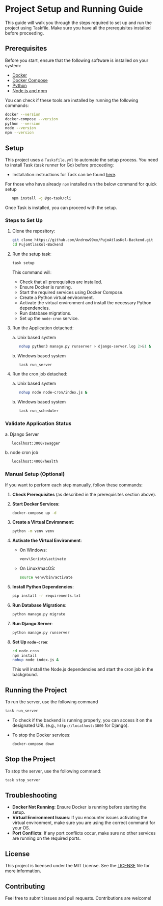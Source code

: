 # Project Setup and Running Guide

This guide will walk you through the steps required to set up and run the project using Taskfile. Make sure you have all the prerequisites installed before proceeding.

## Prerequisites

Before you start, ensure that the following software is installed on your system:

- [Docker](https://docs.docker.com/get-docker/)
- [Docker Compose](https://docs.docker.com/compose/install/)
- [Python](https://www.python.org/downloads/)
- [Node.js and npm](https://nodejs.org/)

You can check if these tools are installed by running the following commands:

```sh
docker --version
docker-compose --version
python --version
node --version
npm --version
```

## Setup

This project uses a `Tasksfile.yml` to automate the setup process. You need to install Task (task runner for Go) before proceeding:

- Installation instructions for Task can be found [here](https://taskfile.dev/installation/).

For those who have already `npm` installed run the below command for quick setup

```sh
   npm install -g @go-task/cli
```

Once Task is installed, you can proceed with the setup.

### Steps to Set Up

1. Clone the repository:

   ```sh
   git clone https://github.com/Andrew99xx/PujoAtlasKol-Backend.git
   cd PujoAtlasKol-Backend
   ```

2. Run the setup task:

   ```sh
   task setup
   ```

   This command will:

   - Check that all prerequisites are installed.
   - Ensure Docker is running.
   - Start the required services using Docker Compose.
   - Create a Python virtual environment.
   - Activate the virtual environment and install the necessary Python dependencies.
   - Run database migrations.
   - Set up the `node-cron` service.

3. Run the Application detached:

   a. Unix based system

      ```sh
         nohup python3 manage.py runserver > django-server.log 2>&1 &
      ```
   b. Windows based system
      ```sh
         task run_server
      ```
4. Run the cron job detached:

    a. Unix based system

      ```sh
         nohup node node-cron/index.js &
      ```
   b. Windows based system
      ```sh
         task run_scheduler
      ```
### Validate Application Status

   a. Django Server 
   ```sh
      localhost:3000/swagger
   ```
   b. node cron job
   ```sh
      localhost:4000/health
   ```
### Manual Setup (Optional)

If you want to perform each step manually, follow these commands:

1. **Check Prerequisites** (as described in the prerequisites section above).

2. **Start Docker Services**:

   ```sh
   docker-compose up -d
   ```

3. **Create a Virtual Environment**:

   ```sh
   python -m venv venv
   ```

4. **Activate the Virtual Environment**:

   - On Windows:

     ```sh
     venv\Scripts\activate
     ```

   - On Linux/macOS:

     ```sh
     source venv/bin/activate
     ```

5. **Install Python Dependencies**:

   ```sh
   pip install -r requirements.txt
   ```

6. **Run Database Migrations**:

   ```sh
   python manage.py migrate
   ```

7. **Run Django Server**:

   ```sh
   python manage.py runserver
   ```

8. **Set Up `node-cron`**:

   ```sh
   cd node-cron
   npm install
   nohup node index.js &
   ```

   This will install the Node.js dependencies and start the cron job in the background.

## Running the Project

To run the server, use the following command

```sh
task run_server
```

- To check if the backend is running properly, you can access it on the designated URL (e.g., `http://localhost:3000` for Django).
- To stop the Docker services:

  ```sh
  docker-compose down
  ```

## Stop the Project

To stop the server, use the following command:

```sh
task stop_server
```

## Troubleshooting

- **Docker Not Running**: Ensure Docker is running before starting the setup.
- **Virtual Environment Issues**: If you encounter issues activating the virtual environment, make sure you are using the correct command for your OS.
- **Port Conflicts**: If any port conflicts occur, make sure no other services are running on the required ports.

## License

This project is licensed under the MIT License. See the [LICENSE](LICENSE) file for more information.

## Contributing

Feel free to submit issues and pull requests. Contributions are welcome!
